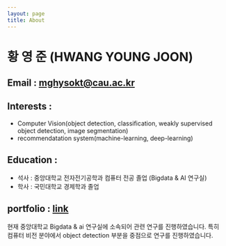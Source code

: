 ```yaml
---
layout: page
title: About
---
```



# 황 영 준 (HWANG YOUNG JOON) <br>


## Email : mghysokt@cau.ac.kr <br>

## Interests : 
- Computer Vision(object detection, classification, weakly supervised object detection, image segmentation)
- recommendatation system(machine-learning, deep-learning)

## Education : 
- 석사 : 중앙대학교 전자전기공학과 컴퓨터 전공 졸업 (Bigdata & AI 연구실)<br>
- 학사 : 국민대학교 경제학과 졸업<br>


## portfolio : <a href="https://drive.google.com/file/d/1DLo8BdfVhj5yOosDqD8V49lwSjSxzmzy/view?usp=sharing">link</a> <br>


현재 중앙대학교 Bigdata & ai 연구실에 소속되어 관련 연구를 진행하였습니다. 특히 컴퓨터 비전 분야에서 object detection 부분을 중점으로 연구를 진행하였습니다. 
